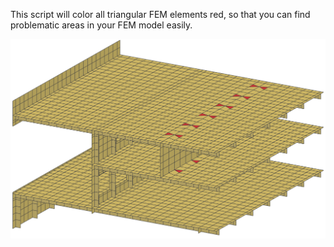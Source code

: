 This script will color all triangular FEM elements red, so that you can find problematic areas in your FEM model easily.

![triangles](https://github.com/napa-lh/scripts/blob/master/FEM/ShowTriangularElements/IMAGE.png)